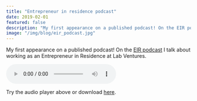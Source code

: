 ```yaml
---
title: "Entrepreneur in residence podcast"
date: 2019-02-01
featured: false
description: "My first appearance on a published podcast! On the EIR podcast I talk about working as an Entrepreneur in Residence at Lab Ventures."
image: "/img/blog/eir_podcast.jpg"
---
```


My first appearance on a published podcast! On the <a href="https://www.stitcher.com/podcast/henrik-de-gyor/eir-podcast">EIR podcast</a> I talk about working as an Entrepreneur in Residence at Lab Ventures.

<audio controls>
  <source src="https://russellrosario.s3.amazonaws.com/EIR+Podcast.mp3" type="audio/ogg">
  <source src="https://russellrosario.s3.amazonaws.com/EIR+Podcast.mp3" type="audio/mpeg">
Your browser does not support the audio element.
</audio>

Try the audio player above or download <a href="https://russellrosario.s3.amazonaws.com/EIR+Podcast.mp3">here</a>.
